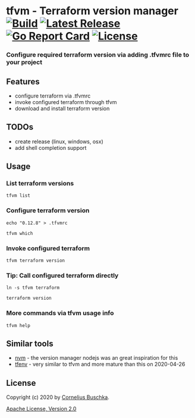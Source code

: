 # tfvm - Terraform version manager [![Build](https://api.travis-ci.com/cbuschka/tfvm.svg?branch=master)](https://travis-ci.com/github/cbuschka/tfvm) [![Latest Release](https://img.shields.io/github/release/cbuschka/tfvm.svg)](https://github.com/cbuschka/tfvm/releases) [![Go Report Card](https://goreportcard.com/badge/github.com/cbuschka/tfvm)](https://goreportcard.com/report/github.com/cbuschka/tfvm) [![License](https://img.shields.io/github/license/cbuschka/tfvm.svg)](https://github.com/cbuschka/tfvm/blob/master/license.txt)

### Configure required terraform version via adding .tfvmrc file to your project

## Features
* configure terraform via .tfvmrc
* invoke configured terraform through tfvm 
* download and install terraform version

## TODOs
* create release (linux, windows, osx)
* add shell completion support

## Usage

### List terraform versions
```
tfvm list
```

### Configure terraform version
```
echo "0.12.8" > .tfvmrc

tfvm which
```

### Invoke configured terraform
```
tfvm terraform version
```

### Tip: Call configured terraform directly
```
ln -s tfvm terraform

terraform version
```

### More commands via tfvm usage info
```
tfvm help
```

## Similar tools
* [nvm](https://github.com/nvm-sh/nvm) - the version manager nodejs was an great inspiration for this
* [tfenv](https://github.com/tfutils/tfenv) - very similar to tfvm and more mature than this on 2020-04-26

## License
Copyright (c) 2020 by [Cornelius Buschka](https://github.com/cbuschka).

[Apache License, Version 2.0](./license.txt)

